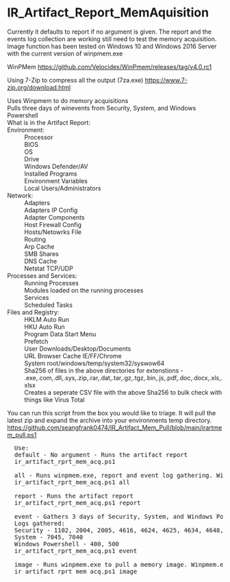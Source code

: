 # IR_Artifact_Report_MemAquisition

Currently it defaults to report if no argument is given.
The report and the events log collection are working still need to test the memory acquisition.
Image function has been tested on Windows 10 and Windows 2016 Server with the current version of winpmem.exe

WinPMem
https://github.com/Velocidex/WinPmem/releases/tag/v4.0.rc1

Using 7-Zip to compress all the output (7za.exe)
https://www.7-zip.org/download.html

<dl>
  <dt>Uses Winpmem to do memory acquisitions</dt>
  <dt>Pulls three days of winevents from Security, System, and Windows Powershell</dt>
  <dt>What is in the Artifact Report:</dt>
  <dt>Environment:</dt>
  <dd>Processor</dd>
  <dd>BIOS</dd>
  <dd>OS</dd>
  <dd>Drive</dd>
  <dd>Windows Defender/AV</dd>
  <dd>Installed Programs</dd>
  <dd>Environment Variables</dd>
  <dd>Local Users/Administrators</dd>
  <dt>Network:</dt>
  <dd>Adapters</dd>
  <dd>Adapters IP Config</dd>
  <dd>Adapter Components</dd>
  <dd>Host Firewall Config</dd>
  <dd>Hosts/Netowrks File</dd>
  <dd>Routing</dd>
  <dd>Arp Cache</dd>
  <dd>SMB Shares</dd>
  <dd>DNS Cache</dd>
  <dd>Netstat TCP/UDP</dd>
  <dt>Processes and Services:</dt>
  <dd>Running Processes</dd>
  <dd>Modules loaded on the running processes</dd>
  <dd>Services</dd>
  <dd>Scheduled Tasks</dd>
  <dt>Files and Registry:</dt>
  <dd>HKLM Auto Run</dd>
  <dd>HKU Auto Run</dd>
  <dd>Program Data Start Menu</dd>
  <dd>Prefetch</dd>
  <dd>User Downloads/Desktop/Documents</dd>
  <dd>URL Browser Cache IE/FF/Chrome</dd>
  <dd>System root/windows/temp/system32/syswow64</dd>
  <dd>Sha256 of files in the above directories for extenstions - .exe,.com,.dll,.sys,.zip,.rar,.dat,.tar,.gz,.tgz,.bin,.js,.pdf,.doc,.docx,.xls,.xlsx</dd>
  <dd>Creates a seperate CSV file with the above Sha256 to bulk check with things like Virus Total</dd>
</dl>

You can run this script from the box you would like to triage. 
It will pull the latest zip and expand the archive into your environments temp directory.
https://github.com/seangfrank0474/IR_Artifact_Mem_Pull/blob/main/irartmem_pull.ps1

<pre>
  Use:
  default - No argument - Runs the artifact report
  ir_artifact_rprt_mem_acq.ps1 
  
  all - Runs winpmem.exe, report and event log gathering. Winpmem.exe needs to be in the same directory as the script
  ir_artifact_rprt_mem_acq.ps1 all
  
  report - Runs the artifact report
  ir_artifact_rprt_mem_acq.ps1 report
  
  event - Gathers 3 days of Security, System, and Windows PowerShell events and writes them out to a json files.
  Logs gathered:
  Security - 1102, 2004, 2005, 4616, 4624, 4625, 4634, 4648, 4657, 4663, 4688, 4697, 4698, 4699, 4700, 4701, 4702, 4719, 4720, 4722, 4723, 4725, 4728, 4732, 4735, 4737,     4738, 4740, 4755, 4756, 4767, 4772, 4777, 4782, 4946, 4947, 4950, 4954, 4964, 5025, 5031, 5140, 5152, 5153, 5155, 5157, 5447
  System - 7045, 7040
  Windows Powershell - 400, 500
  ir_artifact_rprt_mem_acq.ps1 event
  
  image - Runs winpmem.exe to pull a memory image. Winpmem.exe needs to be in the same directory as the script
  ir_artifact_rprt_mem_acq.ps1 image
</pre>
  

